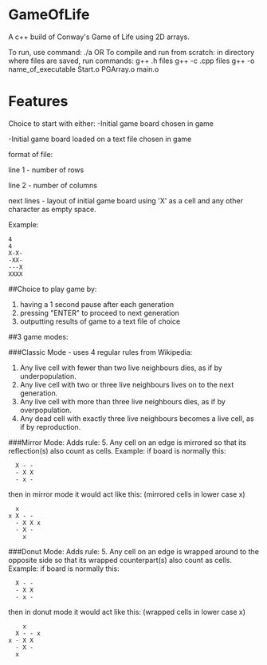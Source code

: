 # GameOfLife
A c++ build of Conway's Game of Life using 2D arrays.

To run, use command: ./a
OR
To compile and run from scratch:
in directory where files are saved, run commands:
g++ .h files
g++ -c .cpp files
g++ -o name_of_executable Start.o PGArray.o main.o

# Features
Choice to start with either:
-Initial game board chosen in game

-Initial game board loaded on a text file chosen in game

format of file: 

line 1 - number of rows

line 2 - number of columns

next lines - layout of initial game board using 'X' as a cell and any other character as empty space.

Example:
```
4
4
X-X-
-XX-
---X
XXXX
```

##Choice to play game by:
1. having a 1 second pause after each generation
2. pressing "ENTER" to proceed to next generation
3. outputting results of game to a text file of choice

##3 game modes:

###Classic Mode - uses 4 regular rules
from Wikipedia:
1. Any live cell with fewer than two live neighbours dies, as if by underpopulation.
2. Any live cell with two or three live neighbours lives on to the next generation.
3. Any live cell with more than three live neighbours dies, as if by overpopulation.
4. Any dead cell with exactly three live neighbours becomes a live cell, as if by reproduction.

###Mirror Mode:
Adds rule:
5. Any cell on an edge is mirrored so that its reflection(s) also count as cells.
Example:
if board is normally this:
```
  X - -
  - X X
  - x -
```
  
then in mirror mode it would act like this: (mirrored cells in lower case x)
```
  x
x X - - 
  - X X x
  - X -
    x
```

###Donut Mode:
Adds rule:
5. Any cell on an edge is wrapped around to the opposite side so that its wrapped counterpart(s) also count as cells.
Example:
if board is normally this:
```
  X - -
  - X X
  - x -
```
  
then in donut mode it would act like this: (wrapped cells in lower case x)
```
    x
  X - - x
x - X X 
  - X -
  x 
```
